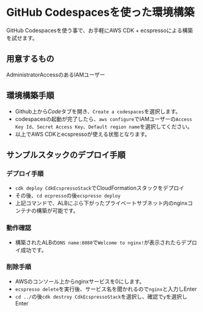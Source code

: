 # GitHub Codespacesを使った環境構築

GitHub Codespacesを使う事で、お手軽にAWS CDK + ecspressoによる構築を試せます。

## 用意するもの

AdministratorAccessのあるIAMユーザー

## 環境構築手順

- Github上から*Code*タブを開き、`Create a codespaces`を選択します。
- codespacesの起動が完了したら、`aws configure`でIAMユーザーの`Access Key Id`、`Secret Access Key`、`Default region name`を選択してください。
- 以上でAWS CDKとecspressoが使える状態となります。

## サンプルスタックのデプロイ手順

### デプロイ手順

- `cdk deploy CdkEcspressoStack`でCloudFormationスタックをデプロイ
- その後、`cd ecpresso`の後`ecspresso deploy`
- 上記コマンドで、ALBにぶら下がったプライベートサブネット内のnginxコンテナの構築が可能です。

### 動作確認

- 構築されたALBの`DNS name:8080`で`Welcome to nginx!`が表示されたらデプロイ成功です。

### 削除手順

- AWSのコンソール上からnginxサービスを0にします。
- `ecspresso delete`を実行後、サービス名を聞かれるので`nginx`と入力しEnter
- `cd ../`の後`cdk destroy CdkEcspressoStack`を選択し、確認で`y`を選択しEnter
